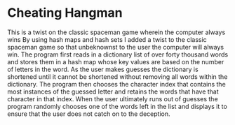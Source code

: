 # Cheating Hangman
This is a twist on the classic spaceman game wherein the computer always wins
By using hash maps and hash sets I added a twist to the classic spaceman game so that unbeknownst to the user the computer will always win. The program first reads in a dictionary list of over forty thousand words and stores them in a hash map whose key values are based on the number of letters in the word. As the user makes guesses the dictionary is shortened until it cannot be shortened without removing all words within the dictionary. The program then chooses the character index that contains the most instances of the guessed letter and retains the words that have that character in that index. When the user ultimately runs out of guesses the program randomly chooses one of the words left in the list and displays it to ensure that the user does not catch on to the deception.
